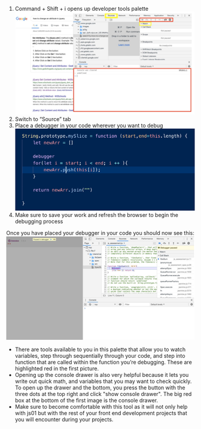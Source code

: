 1. Command + Shift + i opens up developer tools palette
![hey](../images/browserDebug1.png)
2. Switch to “Source” tab
3. Place a debugger in your code wherever you want to debug
![hey](../images/js01_debugger_code.png)
4. Make sure to save your work and refresh the browser to begin the debugging process

Once you have placed your debugger in your code you should now see this:
![hey](../images/browserDebug2.png)

* There are tools available to you in this palette that allow you to watch variables, step through sequentially through your code, and step into function that are called within the function you’re debugging. These are highlighted red in the first picture.
* Opening up the console drawer is also very helpful because it lets you write out quick math, and variables that you may want to check quickly. To open up the drawer and the bottom, you press the button with the three dots at the top right and click "show console drawer". The big red box at the bottom of the first image is the console drawer.
* Make sure to become comfortable with this tool as it will not only help with js01 but with the rest of your front end development projects that you will encounter during your projects.